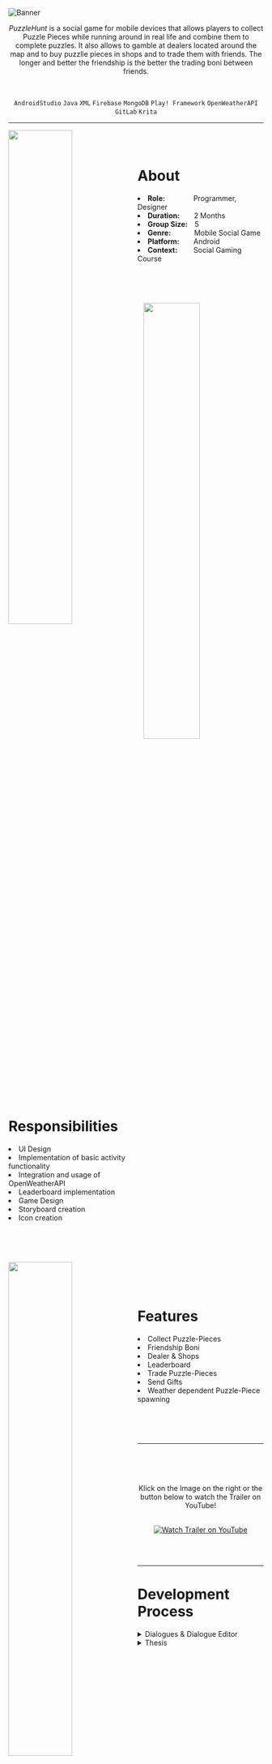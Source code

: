 ![Banner](https://user-images.githubusercontent.com/104200268/229340363-cde75b30-b776-4727-8847-1ac8496c8db4.png)
<p align="center"><i>PuzzleHunt</i> is a social game for mobile devices that allows players to collect Puzzle Pieces while running around in real life and combine them to complete puzzles. It also allows to gamble at dealers located around the map and to buy puzzlle pieces in shops and to trade them with friends. The longer and better the friendship is the better the trading boni between friends.</p>

<br>

<div align="center">
 
`AndroidStudio`
`Java`
`XML`
`Firebase`
`MongoDB`
`Play! Framework`
`OpenWeatherAPI`
`GitLab`
`Krita`

</div>

---

<p>
<img align="left" width="50%" height="auto" src="https://user-images.githubusercontent.com/104200268/229356173-6fc36fd0-479b-45f7-9951-6359514ab732.jpg">
 <br>
 <br>
<h1>About</h1>
<li><b>Role:</b>&emsp;&emsp;&emsp;&emsp;Programmer, Designer</li>
<li><b>Duration:</b>&emsp;&emsp;2 Months</li>
<li><b>Group Size:</b>&emsp;5</li>
<li><b>Genre:</b>&emsp;&emsp;&emsp;&nbsp;Mobile Social Game</li>
<li><b>Platform:</b>&emsp;&emsp;Android</li>
<li><b>Context:</b>&emsp;&emsp;&nbsp;Social Gaming Course</li>
</p>

<br>
<br>
<br>

<p>
<div>
<img align="right" width="47%" height="auto" src="https://user-images.githubusercontent.com/104200268/229356609-da4fde8a-7fe5-4a16-9e17-ee0c75489f78.jpg">
<br>
 <br>
<h1>Responsibilities</h1>
<li>UI Design</li>
<li>Implementation of basic activity functionality</li>
<li>Integration and usage of OpenWeatherAPI</li>
<li>Leaderboard implementation</li>
<li>Game Design</li>
<li>Storyboard creation</li>
<li>Icon creation</li>
<br>
</div>
</p>

<br>
 <br>
 
<p>
<div>
<img align="left" width="50%" height="auto" src="https://user-images.githubusercontent.com/104200268/229357404-977edd8f-7a90-4829-9a33-8aa3956f8cfb.jpg">
<br>
 <br>
 <br>
 <h1>Features</h1>
<li>Collect Puzzle-Pieces</li>
<li>Friendship Boni</li>
<li>Dealer & Shops</li>
<li>Leaderboard</li>
<li>Trade Puzzle-Pieces</li>
<li>Send Gifts</li>
<li>Weather dependent Puzzle-Piece spawning</li>
</div>
</p>

<br>
<br>
<br>

---


 <a href="http://www.youtube.com/watch?feature=player_embedded&v=zHgLsDbrP3M
" target="_blank"><img src="https://user-images.githubusercontent.com/104200268/227638337-fd73fd4e-50a8-41b3-9bd4-4d418f4fe416.png" 
alt="Watch Trailer on YouTube" align="right" width="60%" height="auto" border="10" /></a>
<br>
 <br>
  <br>
<div align="center"> Klick on the Image on the right or the button below to watch the Trailer on YouTube! 
<br>
<br>

 
[![Watch Trailer on YouTube](https://img.shields.io/badge/Watch%20Trailer-FF0000?logo=youtube&style=for-the-badge)](http://www.youtube.com/watch?feature=player_embedded&v=zHgLsDbrP3M) 

</div>

<br>
<br>


---

<p>
<h1>Development Process</h1>
<details>

  <summary>Dialogues & Dialogue Editor</summary>
 
 
 > <details> 
 >  <summary>Dialogues</summary>
 >  <br>
 >  <div align="center">
 >   
 >  <img src="" width="60%" height="auto">
 >  </div>
 > </details>
  
 > <details> 
 >  <summary>Leaderboard Code snippets</summary>
 >  <br>
 >    Leaderboard Activity class -> Collects all users and displays them sortet by XP Points
 >
 > ```java
 >public class LeaderboardActivity extends AppCompatActivity {
 >    private RecyclerView mRecyclerView;
 >    private LeaderboardAdapter mRecyclerAdapter;
 >    List<SetViewItem> items = new ArrayList<>();
 >    ArrayList<User> users = new ArrayList<User>();
 >    String name = "",xp = "";
 >    private final Gson gson = new Gson();
 >
 >    //Sets the layout and displays the users sortet by XP
 >    @Override
 >    protected void onCreate(Bundle savedInstanceState) {
 >        super.onCreate(savedInstanceState);
 >        setContentView(R.layout.activity_leaderboard);
 >        mRecyclerView = (RecyclerView) findViewById(R.id.leaderboard_recyclerview);
 >        mRecyclerAdapter = new LeaderboardAdapter(users);
 >        final LinearLayoutManager layoutManager = new LinearLayoutManager(this);
 >        layoutManager.setOrientation(LinearLayoutManager.VERTICAL);
 >        mRecyclerView.setLayoutManager(layoutManager);
 >        mRecyclerView.setAdapter(mRecyclerAdapter);
 >
 >        fetchUsers();
 >        sortUsersByXp();
 >        mRecyclerAdapter.notifyData(users);
 >    }
 >
 >    //Fetches the userdata from the database
 >    private void fetchUsers() {
 >        HTTPGetter get = new HTTPGetter();
 >        get.execute("user", "getAll");
 >        try {
 >            String getUserResult = get.get();
 >            if (!getUserResult.equals("{ }")) {
 >                User[]userArr= gson.fromJson(getUserResult, User[].class);
 >                for (User user : userArr){
 >                    users.add(user);
 >                }
 >            }
 >        } catch (ExecutionException e) {
 >            e.printStackTrace();
 >        } catch (InterruptedException e) {
 >            e.printStackTrace();
 >        }
 >    }
 >
 >    //Sorts the Users by XP points
 >    private void sortUsersByXp(){
 >        Collections.sort(users);
 >    }
 >}
 > ```
 > <br>
 > User class with only relevant methods for the Leaderboard activity, namely the comparison of users by XP
 >
 > ```java
 >public class User implements Comparable{
 >    public String id;
 >    public String nickName;
 >    public Long xp;
 >    public List<String> friends;
 >    public String description;
 >
 >    public String getXP() {
 >        return this.xp.toString();
 >    }
 >
 >    //Compares the XP of the Users
 >    @Override
 >    public int compareTo(Object o) {
 >        int compareXp = Integer.parseInt(((User)o).getXP());
 >        return compareXp-Integer.parseInt(this.xp.toString());
 >    }
 >}
 > ```
 > <br>
 > Leaderboard Adapter which is used to dynamically display content
 >
 > ```java
 >public class LeaderboardAdapter extends RecyclerView.Adapter<LeaderboardAdapter.RecyclerItemViewHolder> {
 >    private ArrayList<User> myList;
 >    int mLastPosition = 0;
 >
 >        public LeaderboardAdapter(ArrayList<User> myList) {
 >            this.myList = myList;
 >        }
 >
 >        public RecyclerItemViewHolder onCreateViewHolder(ViewGroup parent, int viewType) {
 >            View view = LayoutInflater.from(parent.getContext()).inflate(R.layout.user_row, parent, false);
 >            RecyclerItemViewHolder holder = new RecyclerItemViewHolder(view);
 >            return holder;
 >        }
 >        @Override
 >        public void onBindViewHolder(RecyclerItemViewHolder holder, final int position) {
 >            Log.d("onBindViewHoler ", myList.size() + "");
 >            holder.etPlaceTextView.setText(Integer.toString(position+1));
 >            holder.etNameTextView.setText(myList.get(position).getName().toString());
 >            holder.etXPTextView.setText(myList.get(position).getXP().toString());
 >           holder.crossImage.setImageResource(R.drawable.profile_pic1);
 >            mLastPosition =position;
 >        }
 >        @Override
 >        public int getItemCount() {
 >            return(null != myList?myList.size():0);
 >        }
 >        public void notifyData(ArrayList<User> myList) {
 >            Log.d("notifyData ", myList.size() + "");
 >            this.myList = myList;
 >            notifyDataSetChanged();
 >        }
 >        public class RecyclerItemViewHolder extends RecyclerView.ViewHolder {
 >            private final TextView etPlaceTextView;
 >            private final TextView etNameTextView;
 >            private final TextView etXPTextView;
 >            private CardView mainLayout;
 >            public ImageView crossImage;
 >            public RecyclerItemViewHolder(final View parent) {
 >                super(parent);
 >                etPlaceTextView = (TextView) parent.findViewById(R.id.place_textView);
 >                etNameTextView = (TextView) parent.findViewById(R.id.name_textView2);
 >                etXPTextView = (TextView) parent.findViewById(R.id.xp_textView2);
 >                crossImage = (ImageView) parent.findViewById(R.id.user_pic_imageView);
 >                mainLayout = (CardView) parent.findViewById(R.id.user_CardView);
 >            }
 >        }
 >    }
 > ```
 > <br>
 > XML file for the leaderboard layout
 > 
 > ```xml
 ><?xml version="1.0" encoding="utf-8"?>
 ><androidx.constraintlayout.widget.ConstraintLayout xmlns:android="http://schemas.android.com/apk/res/android"
 >    xmlns:app="http://schemas.android.com/apk/res-auto"
 >    xmlns:tools="http://schemas.android.com/tools"
 >    android:layout_width="match_parent"
 >    android:layout_height="match_parent"
 >    android:padding="10dp"
 >    tools:context=".LeaderboardActivity">
 >
 >    <TextView
 >        android:id="@+id/leaderboard_text"
 >        android:layout_width="match_parent"
 >        android:layout_height="wrap_content"
 >        android:layout_marginTop="25dp"
 >        android:layout_marginBottom="25dp"
 >        android:fontFamily="sans-serif-black"
 >        android:text="Leaderboard"
 >        android:textAlignment="center"
 >        android:textAllCaps="false"
 >        android:textSize="40dp"
 >        app:layout_constraintBottom_toTopOf="@+id/guideline34"
 >        app:layout_constraintEnd_toEndOf="parent"
 >        app:layout_constraintHorizontal_bias="0.0"
 >        app:layout_constraintStart_toStartOf="parent"
 >        app:layout_constraintTop_toTopOf="parent"></TextView>
 >
 >    <androidx.constraintlayout.widget.Guideline
 >        android:id="@+id/guideline34"
 >        android:layout_width="wrap_content"
 >        android:layout_height="wrap_content"
 >        android:orientation="horizontal"
 >        app:layout_constraintGuide_begin="146dp" />
 >
 >    <androidx.recyclerview.widget.RecyclerView
 >        android:id="@+id/leaderboard_recyclerview"
 >        android:layout_width="0dp"
 >        android:layout_height="0dp"
 >        android:layout_marginTop="10dp"
 >        android:layout_marginBottom="25dp"
 >        app:layout_constraintBottom_toBottomOf="parent"
 >        app:layout_constraintEnd_toEndOf="parent"
 >        app:layout_constraintStart_toStartOf="parent"
 >        app:layout_constraintTop_toTopOf="@+id/guideline34" />
 >
 ></androidx.constraintlayout.widget.ConstraintLayout>
 > ```
 > <br>
 > XML file for each user row in the leaderboard
 > 
 > ```xml
 ><?xml version="1.0" encoding="utf-8"?>
 ><androidx.constraintlayout.widget.ConstraintLayout xmlns:android="http://schemas.android.com/apk/res/android"
 >    xmlns:app="http://schemas.android.com/apk/res-auto"
 >    xmlns:tools="http://schemas.android.com/tools"
 >    android:layout_width="match_parent"
 >    android:layout_height="wrap_content"
 >    android:orientation="vertical">
 > 
 >    <com.google.android.material.card.MaterialCardView
 >       android:id="@+id/user_CardView"
 >       android:layout_width="match_parent"
 >       android:layout_height="wrap_content"
 >       android:elevation="10dp"
 >       android:layout_marginBottom="10dp"
 >       app:layout_constraintBottom_toBottomOf="parent"
 >       app:layout_constraintEnd_toEndOf="parent"
 >       app:layout_constraintStart_toStartOf="parent"
 >       app:layout_constraintTop_toTopOf="parent">
 >
 >       <androidx.constraintlayout.widget.ConstraintLayout
 >           android:layout_width="match_parent"
 >           android:layout_height="match_parent"
 >           android:orientation="vertical">
 >
 >            <ImageView
 >               android:id="@+id/user_pic_imageView"
 >               android:layout_width="80dp"
 >               android:layout_height="80dp"
 >               android:layout_marginStart="5dp"
 >               android:layout_marginTop="5dp"
 >               android:layout_marginEnd="5dp"
 >               android:layout_marginBottom="5dp"
 >               app:layout_constraintBottom_toBottomOf="parent"
 >               app:layout_constraintEnd_toStartOf="@+id/guideline13"
 >               app:layout_constraintStart_toStartOf="@+id/guideline33"
 >               app:layout_constraintTop_toTopOf="parent"
 >               app:layout_constraintVertical_bias="0.0"
 >               tools:srcCompat="@drawable/avatar" />

            <TextView
                android:id="@+id/name_textView2"
                android:layout_width="wrap_content"
                android:layout_height="wrap_content"
                android:layout_marginStart="10dp"
                android:layout_marginTop="5dp"
                android:layout_marginBottom="5dp"
                android:text="Name: "
                app:layout_constraintBottom_toTopOf="@+id/guideline12"
                app:layout_constraintEnd_toEndOf="parent"
                app:layout_constraintHorizontal_bias="0.0"
                app:layout_constraintStart_toStartOf="@+id/guideline13"
                app:layout_constraintTop_toTopOf="parent" />

            <androidx.constraintlayout.widget.Guideline
                android:id="@+id/guideline12"
                android:layout_width="wrap_content"
                android:layout_height="wrap_content"
                android:orientation="horizontal"
                app:layout_constraintGuide_begin="41dp" />

            <androidx.constraintlayout.widget.Guideline
                android:id="@+id/guideline13"
                android:layout_width="wrap_content"
                android:layout_height="wrap_content"
                android:orientation="vertical"
                app:layout_constraintGuide_begin="161dp" />

            <TextView
                android:id="@+id/xp_textView2"
                android:layout_width="wrap_content"
                android:layout_height="wrap_content"
                android:layout_marginStart="10dp"
                android:layout_marginTop="5dp"
                android:layout_marginBottom="5dp"
                android:text="XP:"
                app:layout_constraintBottom_toBottomOf="parent"
                app:layout_constraintEnd_toEndOf="parent"
                app:layout_constraintHorizontal_bias="0.0"
                app:layout_constraintStart_toStartOf="@+id/guideline13"
                app:layout_constraintTop_toTopOf="@+id/guideline12" />

            <androidx.constraintlayout.widget.Guideline
                android:id="@+id/guideline33"
                android:layout_width="wrap_content"
                android:layout_height="wrap_content"
                android:orientation="vertical"
                app:layout_constraintGuide_begin="68dp" />

            <TextView
                android:id="@+id/place_textView"
                android:layout_width="wrap_content"
                android:layout_height="wrap_content"
                android:layout_marginStart="5dp"
                android:layout_marginTop="5dp"
                android:layout_marginEnd="5dp"
                android:layout_marginBottom="5dp"
                android:text="2"
                android:textSize="30dp"
                app:layout_constraintBottom_toBottomOf="parent"
                app:layout_constraintEnd_toStartOf="@+id/guideline33"
                app:layout_constraintStart_toStartOf="parent"
                app:layout_constraintTop_toTopOf="parent" />


        </androidx.constraintlayout.widget.ConstraintLayout>

    </com.google.android.material.card.MaterialCardView>

</androidx.constraintlayout.widget.ConstraintLayout>
 > ```
 > </details>

</details>

 <details>
  <summary>Thesis</summary>
 <br>
  
  > <div align="center"> 
  >  If you are interested in obtaining more information, you can download the final presentation and the bachelor's thesis using the links provided below. These resources contain valuable insights and details about the project.
  > <br>
  > <br>
  >
  > [Presentation.pdf](https://github.com/MarsonerLaura/KingdomOfMath/files/11094274/BA.Prasentation.pptx.pdf)
  > <br>
  >
  > [Thesis.pdf](https://github.com/MarsonerLaura/KingdomOfMath/files/11094238/Thesis.pdf)
  > <br>
  > <br>
  > Abstract
  > <br>
  > Serious games have shown promise as a tool to enhance the learning experience by generating higher intrinsic motivation than traditional learning methods. In this paper, a serious game called Kingdom of Math is developed that aims to teach mathematics to secondary school students using proven design principles. To this end, essential terms and concepts are described, and related work is analyzed. The requirements for such a serious game are outlined, and the approach and design decisions made are discussed and implemented. A user study is conducted to evaluate the developed game, and the results are presented and discussed. In addition, possible improvements and enhancements for this project in the future are suggested.
  > </div>
  > <br>
> 
   
</details>
 
</p>
